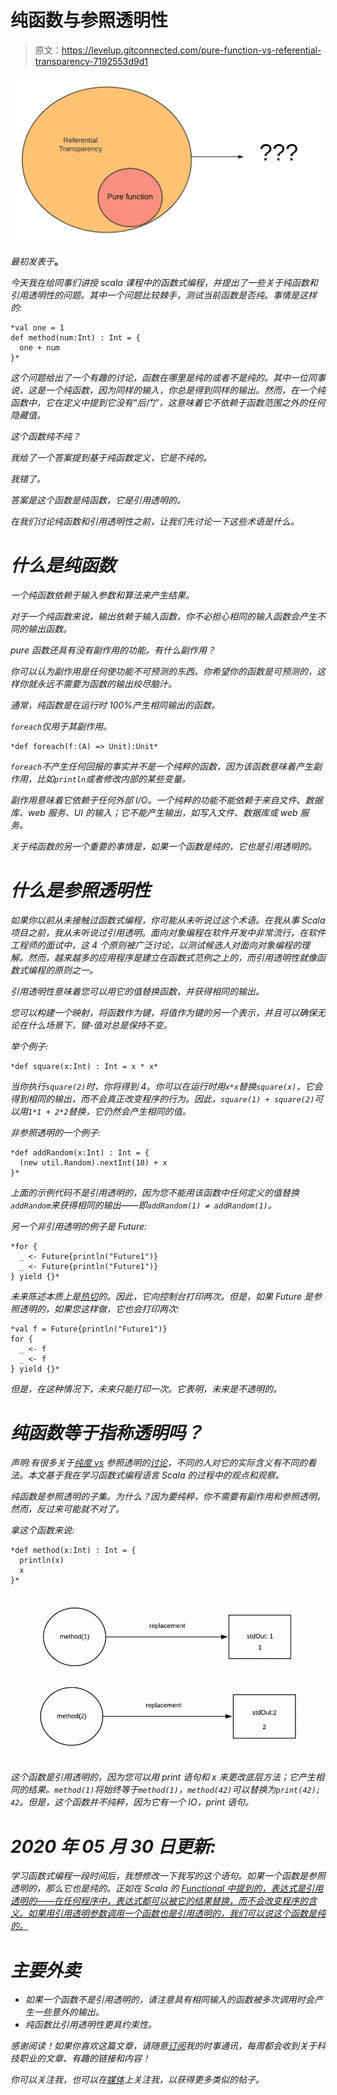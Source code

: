 # 纯函数与参照透明性

> 原文：<https://levelup.gitconnected.com/pure-function-vs-referential-transparency-7192553d9d1>

![](img/73d4c9e2974a08b406303015c433373e.png)

*最初发表于*[](https://edward-huang.com/functional-programming/tech/programming/scala/2020/01/30/pure-function-vs-referential-transparency/)**。**

*今天我在给同事们讲授 scala 课程中的函数式编程，并提出了一些关于纯函数和引用透明性的问题。其中一个问题比较棘手，测试当前函数是否纯。事情是这样的:*

```
*val one = 1
def method(num:Int) : Int = {
  one + num
}*
```

*这个问题给出了一个有趣的讨论，函数在哪里是纯的或者不是纯的。其中一位同事说，这是一个纯函数，因为同样的输入，你总是得到同样的输出。然而，在一个纯函数中，它在定义中提到它没有“后门”，这意味着它不依赖于函数范围之外的任何隐藏值。*

*这个函数纯不纯？*

*我给了一个答案提到基于纯函数定义，它是不纯的。*

*我错了。*

*答案是这个函数是纯函数，它是引用透明的。*

*在我们讨论纯函数和引用透明性之前，让我们先讨论一下这些术语是什么。*

# *什么是纯函数*

*一个纯函数依赖于输入参数和算法来产生结果。*

*对于一个纯函数来说，输出依赖于输入函数，你不必担心相同的输入函数会产生不同的输出函数。*

*pure 函数还具有没有副作用的功能。有什么副作用？*

*你可以认为副作用是任何使功能不可预测的东西。你希望你的函数是可预测的，这样你就永远不需要为函数的输出绞尽脑汁。*

*通常，纯函数是在运行时 100%产生相同输出的函数。*

*`foreach`仅用于其副作用。*

```
*def foreach(f:(A) => Unit):Unit*
```

*`foreach`不产生任何回报的事实并不是一个纯粹的函数，因为该函数意味着产生副作用，比如`println`或者修改内部的某些变量。*

*副作用意味着它依赖于任何外部 I/O。一个纯粹的功能不能依赖于来自文件、数据库、web 服务、UI 的输入；它不能产生输出，如写入文件、数据库或 web 服务。*

*关于纯函数的另一个重要的事情是，如果一个函数是纯的，它也是引用透明的。*

# *什么是参照透明性*

*如果你以前从未接触过函数式编程，你可能从未听说过这个术语。在我从事 Scala 项目之前，我从未听说过引用透明。面向对象编程在软件开发中非常流行，在软件工程师的面试中，这 4 个原则被广泛讨论，以测试候选人对面向对象编程的理解。然而，越来越多的应用程序是建立在函数式范例之上的，而引用透明性就像函数式编程的原则之一。*

*引用透明性意味着您可以用它的值替换函数，并获得相同的输出。*

*您可以构建一个映射，将函数作为键，将值作为键的另一个表示，并且可以确保无论在什么场景下，键-值对总是保持不变。*

*举个例子:*

```
*def square(x:Int) : Int = x * x*
```

*当你执行`square(2)`时，你将得到 4。你可以在运行时用`x*x`替换`square(x)`，它会得到相同的输出，而不会真正改变程序的行为。因此，`square(1) + square(2)`可以用`1*1 + 2*2`替换，它仍然会产生相同的值。*

*非参照透明的一个例子:*

```
*def addRandom(x:Int) : Int = {
  (new util.Random).nextInt(10) + x
}*
```

*上面的示例代码不是引用透明的，因为您不能用该函数中任何定义的值替换`addRandom`来获得相同的输出——即`addRandom(1) ≠ addRandom(1)`。*

*另一个非引用透明的例子是 Future:*

```
*for {
  _ <- Future{println("Future1")}
  _ <- Future{println("Future1")}
} yield {}*
```

*未来陈述本质上是[热切](http://scalapro.net/scala-futures-traverse-and-side-effects/)的。因此，它向控制台打印两次。但是，如果 Future 是参照透明的，如果您这样做，它也会打印两次:*

```
*val f = Future{println("Future1")}
for {
  _ <- f
  _ <- f
} yield {}*
```

*但是，在这种情况下，未来只能打印一次。它表明，未来是不透明的。*

# *纯函数等于指称透明吗？*

*声明:有很多关于[纯度 vs](https://stackoverflow.com/questions/4865616/purity-vs-referential-transparency) 参照透明的[讨论](https://www.reddit.com/r/haskell/comments/21y560/purity_and_referential_transparency_are_different/)，不同的人对它的实际含义有不同的看法。本文基于我在学习函数式编程语言 Scala 的过程中的观点和观察。*

*纯函数是参照透明的子集。为什么？因为要纯粹，你不需要有副作用和参照透明。然而，反过来可能就不对了。*

*拿这个函数来说:*

```
*def method(x:Int) : Int = {
  println(x)
  x
}*
```

*![](img/a03a871fb3594ce09aed111d6e69d427.png)*

*这个函数是引用透明的，因为您可以用 print 语句和 x 来更改底层方法；它产生相同的结果。`method(1)`将始终等于`method(1)`，`method(42)`可以替换为`print(42); 42`。但是，这个函数并不纯粹，因为它有一个 IO，print 语句。*

# ***2020 年 05 月 30 日更新**:*

*学习函数式编程一段时间后，我想修改一下我写的这个语句。如果一个函数是参照透明的，那么它也是纯的。正如在 Scala 的 [Functional 中提到的，表达式是引用透明的——在任何程序中，表达式都可以被它的结果替换，而不会改变程序的含义。如果用引用透明参数调用一个函数也是引用透明的，我们可以说这个函数是纯的。](https://www.manning.com/books/functional-programming-in-scala)*

# *主要外卖*

*   *如果一个函数不是引用透明的，请注意具有相同输入的函数被多次调用时会产生一些意外的输出。*
*   *纯函数比引用透明性更具约束性。*

*感谢阅读！如果你喜欢这篇文章，请随意[订阅](https://edward-huang.com/subscribe/)我的时事通讯，每周都会收到关于科技职业的文章、有趣的链接和内容！*

*你可以关注我，也可以在[媒体](https://medium.com/@edwardgunawan880)上关注我，以获得更多类似的帖子。*
